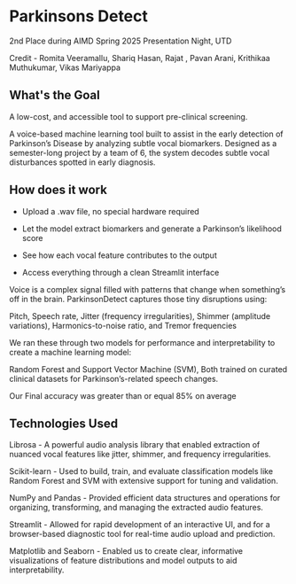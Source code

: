 # Parkinsons Detect

2nd Place during AIMD Spring 2025 Presentation Night, UTD

Credit - Romita Veeramallu, Shariq Hasan, Rajat , Pavan Arani, Krithikaa Muthukumar, Vikas Mariyappa


## What's the Goal

A low-cost, and accessible tool to support pre-clinical screening. 

A voice-based machine learning tool built to assist in the early detection of Parkinson’s Disease by analyzing subtle vocal biomarkers.
Designed as a semester-long project by a team of 6, the system decodes subtle vocal disturbances spotted in early diagnosis.

## How does it work

- Upload a .wav file, no special hardware required

- Let the model extract biomarkers and generate a Parkinson’s likelihood score

- See how each vocal feature contributes to the output

- Access everything through a clean Streamlit interface

Voice is a complex signal filled with patterns that change when something’s off in the brain. ParkinsonDetect captures those tiny disruptions using:

Pitch, Speech rate, Jitter (frequency irregularities), Shimmer (amplitude variations), Harmonics-to-noise ratio, and Tremor frequencies

We ran these through two models for performance and interpretability to create a machine learning model:

Random Forest and Support Vector Machine (SVM), Both trained on curated clinical datasets for Parkinson’s-related speech changes.

Our Final accuracy was greater than or equal 85% on average

## Technologies Used

Librosa - A powerful audio analysis library that enabled extraction of nuanced vocal features like jitter, shimmer, and frequency irregularities.

Scikit-learn - Used to build, train, and evaluate classification models like Random Forest and SVM with extensive support for tuning and validation.

NumPy and Pandas - Provided efficient data structures and operations for organizing, transforming, and managing the extracted audio features.

Streamlit - Allowed for rapid development of an interactive UI, and for a browser-based diagnostic tool for real-time audio upload and prediction.

Matplotlib and Seaborn - Enabled us to create clear, informative visualizations of feature distributions and model outputs to aid interpretability.

